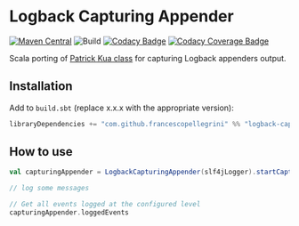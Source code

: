 # Logback Capturing Appender

[![Maven Central](https://maven-badges.herokuapp.com/maven-central/com.github.francescopellegrini/logback-capturing-appender_2.12/badge.svg)](https://maven-badges.herokuapp.com/maven-central/com.github.francescopellegrini/logback-capturing-appender_2.12)
![Build](https://github.com/francescopellegrini/logback-capturing-appender/workflows/Build/badge.svg)
[![Codacy Badge](https://api.codacy.com/project/badge/Grade/6d82355746e449318afce09ad411e600)](https://app.codacy.com/app/francescopellegrini/logback-capturing-appender)
[![Codacy Coverage Badge](https://api.codacy.com/project/badge/Coverage/6d82355746e449318afce09ad411e600)](https://app.codacy.com/app/francescopellegrini/logback-capturing-appender)

Scala porting of [Patrick Kua class](https://github.com/thekua/Sample-Code/tree/master/java/logback-spike) for capturing Logback appenders output.

## Installation

Add to `build.sbt` (replace x.x.x with the appropriate version):

```scala
libraryDependencies += "com.github.francescopellegrini" %% "logback-capturing-appender" % "x.x.x"
```

## How to use

```scala
val capturingAppender = LogbackCapturingAppender(slf4jLogger).startCapturing()

// log some messages

// Get all events logged at the configured level
capturingAppender.loggedEvents
```
